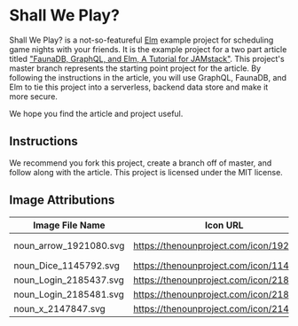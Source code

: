 # Shall We Play?

Shall We Play? is a not-so-featureful [Elm](https://elm-lang.org) example project for scheduling game nights with your friends. It is the example project for a two part article titled ["FaunaDB, GraphQL, and Elm, A Tutorial for JAMstack"](https://www.xeticode.com/blog/y2020/m07/fauna_graphql_elm_tutorial_p1). This project's master branch represents the starting point project for the article. By following the instructions in the article, you will use GraphQL, FaunaDB, and Elm to tie this project into a serverless, backend data store and make it more secure.

We hope you find the article and project useful.

## Instructions

We recommend you fork this project, create a branch off of master, and follow along with the article. This project is licensed under the MIT license.

## Image Attributions

| Image File Name        | Icon URL                                   | Creator                                         |
| ---------------------- | ------------------------------------------ | ----------------------------------------------- |
| noun_arrow_1921080.svg | <https://thenounproject.com/icon/1921080/> | <https://thenounproject.com/rose-alice-design/> |
| noun_Dice_1145792.svg  | <https://thenounproject.com/icon/1145792/> | <https://thenounproject.com/andydoane/>         |
| noun_Login_2185437.svg | <https://thenounproject.com/icon/2185437/> | <https://thenounproject.com/prosymbols/>        |
| noun_Login_2185481.svg | <https://thenounproject.com/icon/2185481/> | <https://thenounproject.com/prosymbols/>        |
| noun_x_2147847.svg     | <https://thenounproject.com/icon/2147847/> | <https://thenounproject.com/createdby_kayla/>   |
